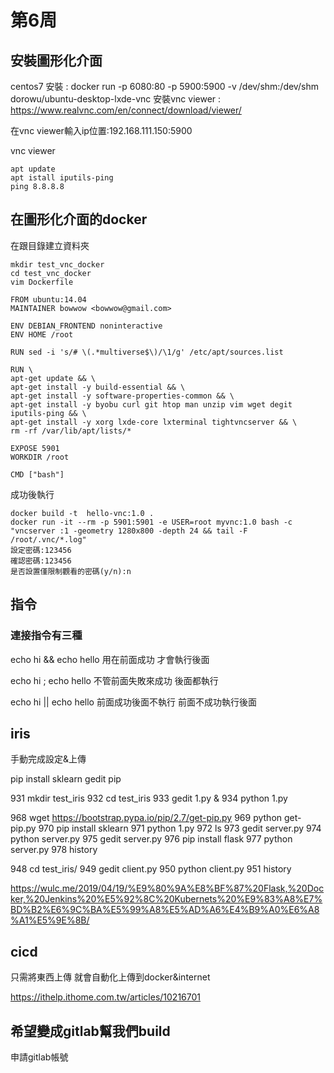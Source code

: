 # 第6周

## 安裝圖形化介面

centos7 安裝 : docker run -p 6080:80 -p 5900:5900 -v /dev/shm:/dev/shm dorowu/ubuntu-desktop-lxde-vnc
安裝vnc viewer : https://www.realvnc.com/en/connect/download/viewer/

在vnc viewer輸入ip位置:192.168.111.150:5900

vnc viewer

    apt update
    apt istall iputils-ping
    ping 8.8.8.8

## 在圖形化介面的docker
在跟目錄建立資料夾 

    mkdir test_vnc_docker
    cd test_vnc_docker
    vim Dockerfile

    FROM ubuntu:14.04
    MAINTAINER bowwow <bowwow@gmail.com>

    ENV DEBIAN_FRONTEND noninteractive
    ENV HOME /root

    RUN sed -i 's/# \(.*multiverse$\)/\1/g' /etc/apt/sources.list

    RUN \
    apt-get update && \
    apt-get install -y build-essential && \
    apt-get install -y software-properties-common && \
    apt-get install -y byobu curl git htop man unzip vim wget degit iputils-ping && \
    apt-get install -y xorg lxde-core lxterminal tightvncserver && \
    rm -rf /var/lib/apt/lists/*

    EXPOSE 5901
    WORKDIR /root

    CMD ["bash"]

成功後執行

    docker build -t  hello-vnc:1.0 .
    docker run -it --rm -p 5901:5901 -e USER=root myvnc:1.0 bash -c "vncserver :1 -geometry 1280x800 -depth 24 && tail -F /root/.vnc/*.log"
    設定密碼:123456 
    確認密碼:123456
    是否設置僅限制觀看的密碼(y/n):n

## 指令

### 連接指令有三種
echo hi && echo hello
用在前面成功 才會執行後面

echo hi ; echo hello
不管前面失敗來成功 後面都執行

echo hi || echo hello
前面成功後面不執行 前面不成功執行後面

## iris
手動完成設定&上傳

pip install sklearn
gedit pip

  931  mkdir test_iris
  932  cd test_iris
  933  gedit 1.py &
  934  python 1.py

 968  wget https://bootstrap.pypa.io/pip/2.7/get-pip.py
  969  python get-pip.py 
  970  pip install sklearn
  971  python 1.py
  972  ls
  973  gedit server.py
  974  python server.py 
  975  gedit server.py
  976  pip install flask
  977  python server.py 
  978  history



  948  cd test_iris/
  949  gedit client.py
  950  python client.py
  951  history


https://wulc.me/2019/04/19/%E9%80%9A%E8%BF%87%20Flask,%20Docker,%20Jenkins%20%E5%92%8C%20Kubernets%20%E9%83%A8%E7%BD%B2%E6%9C%BA%E5%99%A8%E5%AD%A6%E4%B9%A0%E6%A8%A1%E5%9E%8B/


## cicd

只需將東西上傳
就會自動化上傳到docker&internet


https://ithelp.ithome.com.tw/articles/10216701


## 希望變成gitlab幫我們build

申請gitlab帳號
